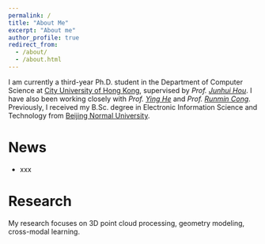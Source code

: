 ```yaml
---
permalink: /
title: "About Me"
excerpt: "About me"
author_profile: true
redirect_from: 
  - /about/
  - /about.html
---
```



I am currently a third-year Ph.D. student in the Department of Computer Science at [City University of Hong Kong](https://www.cityu.edu.hk/), supervised by *Prof. [Junhui Hou](https://sites.google.com/site/junhuihoushomepage/)*. I have also been working closely with *Prof. [Ying He](https://personal.ntu.edu.sg/yhe/)* and *Prof. [Runmin Cong](https://rmcong.github.io/)*. Previously, I received my B.Sc. degree in Electronic Information Science and Technology from [Beijing Normal University](https://english.bnu.edu.cn/).


News
======
* xxx


Research
======
My research focuses on 3D point cloud processing, geometry modeling, cross-modal learning.





